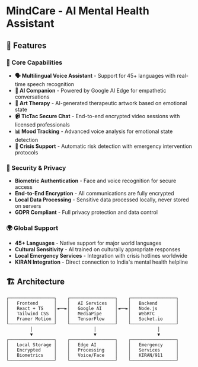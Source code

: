 # MindCare - AI Mental Health Assistant

## 🌟 Features

### 🎯 Core Capabilities
- **🗣️ Multilingual Voice Assistant** - Support for 45+ languages with real-time speech recognition
- **🤖 AI Companion** - Powered by Google AI Edge for empathetic conversations
- **🎨 Art Therapy** - AI-generated therapeutic artwork based on emotional state
- **📹 TicTac Secure Chat** - End-to-end encrypted video sessions with licensed professionals
- **📊 Mood Tracking** - Advanced voice analysis for emotional state detection
- **🚨 Crisis Support** - Automatic risk detection with emergency intervention protocols

### 🔐 Security & Privacy
- **Biometric Authentication** - Face and voice recognition for secure access
- **End-to-End Encryption** - All communications are fully encrypted
- **Local Data Processing** - Sensitive data processed locally, never stored on servers
- **GDPR Compliant** - Full privacy protection and data control

### 🌍 Global Support
- **45+ Languages** - Native support for major world languages
- **Cultural Sensitivity** - AI trained on culturally appropriate responses
- **Local Emergency Services** - Integration with crisis hotlines worldwide
- **KIRAN Integration** - Direct connection to India's mental health helpline


## 🏗️ Architecture

```
┌─────────────────┐    ┌─────────────────┐    ┌─────────────────┐
│   Frontend      │    │   AI Services   │    │   Backend       │
│   React + TS    │◄──►│   Google AI     │◄──►│   Node.js       │
│   Tailwind CSS  │    │   MediaPipe     │    │   WebRTC        │
│   Framer Motion │    │   TensorFlow    │    │   Socket.io     │
└─────────────────┘    └─────────────────┘    └─────────────────┘
         │                       │                       │
         ▼                       ▼                       ▼
┌─────────────────┐    ┌─────────────────┐    ┌─────────────────┐
│   Local Storage │    │   Edge AI       │    │   Emergency     │
│   Encrypted     │    │   Processing    │    │   Services      │
│   Biometrics    │    │   Voice/Face    │    │   KIRAN/911     │
└─────────────────┘    └─────────────────┘    └─────────────────┘
```
